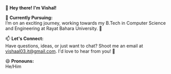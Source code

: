 
👋 **Hey there! I'm Vishal!**

🌱 **Currently Pursuing:**  
I’m on an exciting journey, working towards my B.Tech in Computer Science and Engineering at Rayat Bahara University. 🚀

📫 **Let's Connect:**  
Have questions, ideas, or just want to chat? Shoot me an email at [vishaal03.it@gmail.com](mailto:vishaal03.it@gmail.com). I'd love to hear from you! 💌

😄 **Pronouns:**  
He/Him





<!---
VISHAL-038/VISHAL-038 is a ✨ special ✨ repository because its `README.md` (this file) appears on your GitHub profile.
You can click the Preview link to take a look at your changes.
--->
